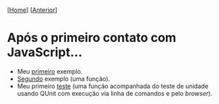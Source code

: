 \[[Home](https://github.com/kyriosdata/js)\] \[[Anterior](../../documentos/familiarizar.md)\]

# Após o primeiro contato com JavaScript...

- Meu [primeiro](primeiro) exemplo.
- [Segundo](segundo) exemplo (uma função).
- Meu primeiro [teste](teste) (uma função acompanhada do teste de unidade usando QUnit com execução via linha de comandos e pelo _browser_).
